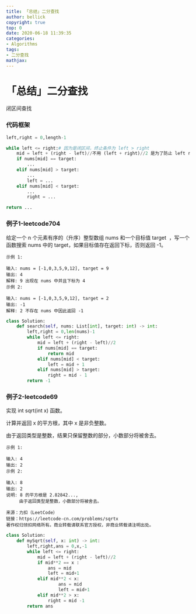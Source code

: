 ```yaml
---
title: 「总结」二分查找
author: bellick
copyright: true
top: 0
date: 2020-06-18 11:39:35
categories:
- Algorithms
tags:
- 二分查找
mathjax:
---
```


# 「总结」二分查找

闭区间查找

### 代码框架

```python
left,right = 0,length-1

while left <= right:# 因为是闭区间，终止条件为 left > right
	mid = left + (right - left)//不用 (left + right)//2 是为了防止 left right 过大时溢出
	if nums[mid] == target:
		...
	elif nums[mid] > target:
		...
		left = ...
	elif nums[mid] < target:
		...
		right = ...

return ...
```

### 例子1-leetcode704

给定一个 n 个元素有序的（升序）整型数组 nums 和一个目标值 target  ，写一个函数搜索 nums 中的 target，如果目标值存在返回下标，否则返回 -1。

```
示例 1:

输入: nums = [-1,0,3,5,9,12], target = 9
输出: 4
解释: 9 出现在 nums 中并且下标为 4
示例 2:

输入: nums = [-1,0,3,5,9,12], target = 2
输出: -1
解释: 2 不存在 nums 中因此返回 -1
```

```python 
class Solution:
    def search(self, nums: List[int], target: int) -> int:
        left,right = 0,len(nums)-1
        while left <= right:
            mid = left + (right - left)//2
            if nums[mid] == target:
                return mid
            elif nums[mid] < target:
                left = mid + 1
            elif nums[mid] > target:
                right = mid - 1
        return -1
```


### 例子2-leetcode69

实现 int sqrt(int x) 函数。

计算并返回 x 的平方根，其中 x 是非负整数。

由于返回类型是整数，结果只保留整数的部分，小数部分将被舍去。

```
示例 1:

输入: 4
输出: 2
示例 2:

输入: 8
输出: 2
说明: 8 的平方根是 2.82842..., 
     由于返回类型是整数，小数部分将被舍去。

来源：力扣（LeetCode）
链接：https://leetcode-cn.com/problems/sqrtx
著作权归领扣网络所有。商业转载请联系官方授权，非商业转载请注明出处。
```

```python
class Solution:
    def mySqrt(self, x: int) -> int:
        left,right,ans = 0,x,-1
        while left <= right:
            mid = left + (right - left)//2
            if mid**2 == x :
                ans = mid
                left = mid+1
            elif mid**2 < x:
            		ans = mid
            		left = mid+1
            elif mid**2 > x:
                right = mid -1
        return ans
```